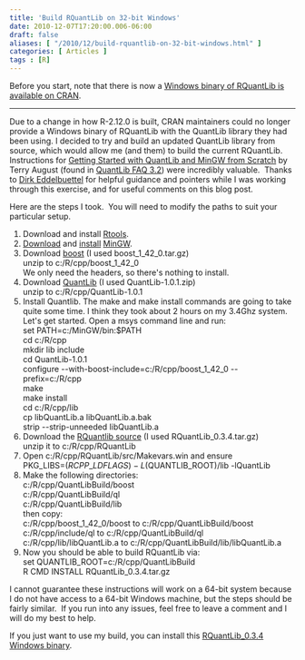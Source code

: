 ```yaml
---
title: 'Build RQuantLib on 32-bit Windows'
date: 2010-12-07T17:20:00.006-06:00
draft: false
aliases: [ "/2010/12/build-rquantlib-on-32-bit-windows.html" ]
categories: [ Articles ]
tags : [R]
---
```


  
Before you start, note that there is now a [Windows binary of RQuantLib is available on CRAN](http://blog.fosstrading.com/2011/04/rquantlib-windows-binary-on-cran.html).  
  

* * *

  
Due to a change in how R-2.12.0 is built, CRAN maintainers could no longer provide a Windows binary of RQuantLib with the QuantLib library they had been using. I decided to try and build an updated QuantLib library from source, which would allow me (and them) to build the current RQuantLib.  
Instructions for [Getting Started with QuantLib and MinGW from Scratch](http://www.nativact.com/taugust/quantlib.html) by Terry August (found in [QuantLib FAQ 3.2](http://quantlib.org/faq.shtml#Building%20QuantLib1)) were incredibly valuable.  Thanks to [Dirk Eddelbuettel](http://dirk.eddelbuettel.com/) for helpful guidance and pointers while I was working through this exercise, and for useful comments on this blog post.  
  
Here are the steps I took.  You will need to modify the paths to suit your particular setup.  

1.  Download and install [Rtools](http://www.murdoch-sutherland.com/Rtools/).
2.  [Download](http://sourceforge.net/projects/mingw/files/) and [install](http://www.mingw.org/wiki/Getting_Started) [MinGW](http://www.mingw.org/).
3.  Download [boost](http://sourceforge.net/projects/boost/files/boost/) (I used boost\_1\_42\_0.tar.gz)  
    unzip to c:/R/cpp/boost\_1\_42\_0  
    We only need the headers, so there's nothing to install.
4.  Download [QuantLib](http://sourceforge.net/projects/quantlib/files/) (I used QuantLib-1.0.1.zip)  
    unzip to c:/R/cpp/QuantLib-1.0.1
5.  Install Quantlib. The make and make install commands are going to take quite some time. I think they took about 2 hours on my 3.4Ghz system. Let's get started. Open a msys command line and run:  
    set PATH=c:/MinGW/bin:$PATH  
    cd c:/R/cpp  
    mkdir lib include  
    cd QuantLib-1.0.1  
    configure --with-boost-include=c:/R/cpp/boost\_1\_42\_0 --prefix=c:/R/cpp  
    make  
    make install  
    cd c:/R/cpp/lib  
    cp libQuantLib.a libQuantLib.a.bak  
    strip --strip-unneeded libQuantLib.a
6.  Download the [RQuantlib source](http://cran.r-project.org/web/packages/RQuantLib/) (I used RQuantLib\_0.3.4.tar.gz)  
    unzip it to c:/R/cpp/RQuantLib
7.  Open c:/R/cpp/RQuantLib/src/Makevars.win and ensure  
    PKG\_LIBS=$(RCPP\_LDFLAGS) -L$(QUANTLIB\_ROOT)/lib -lQuantLib
8.  Make the following directories:  
    c:/R/cpp/QuantLibBuild/boost  
    c:/R/cpp/QuantLibBuild/ql  
    c:/R/cpp/QuantLibBuild/lib  
    then copy:  
    c:/R/cpp/boost\_1\_42\_0/boost to c:/R/cpp/QuantLibBuild/boost  
    c:/R/cpp/include/ql to c:/R/cpp/QuantLibBuild/ql  
    c:/R/cpp/lib/libQuantLib.a to c:/R/cpp/QuantLibBuild/lib/libQuantLib.a
9.  Now you should be able to build RQuantLib via:  
    set QUANTLIB\_ROOT=c:/R/cpp/QuantLibBuild  
    R CMD INSTALL RQuantLib\_0.3.4.tar.gz

I cannot guarantee these instructions will work on a 64-bit system because I do not have access to a 64-bit Windows machine, but the steps should be fairly similar.  If you run into any issues, feel free to leave a comment and I will do my best to help.  
  
If you just want to use my build, you can install this [RQuantLib\_0.3.4 Windows binary](https://docs.google.com/leaf?id=0B8wl4QBejPGiYmY4NGQ5MTYtOWJlMS00NTBhLThhZmItMWI4YjQ2Mjg2MWU2&hl=en&authkey=CLDLlPAN).
